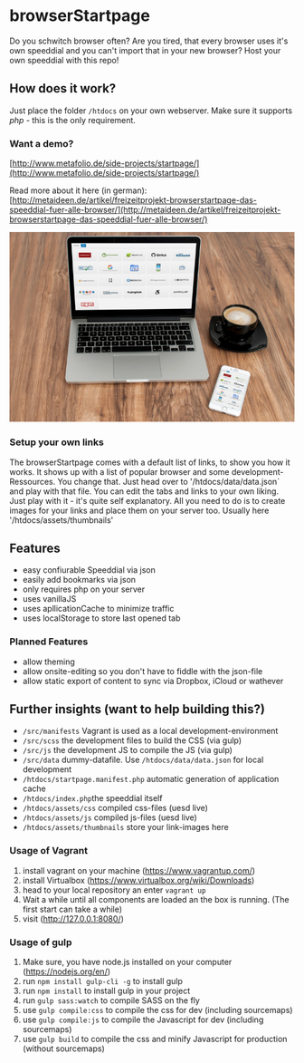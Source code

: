 # browserStartpage
Do you schwitch browser often? Are you tired, that every browser uses it's own speeddial and you can't import that in your new browser?
Host your own speeddial with this repo!

## How does it work?
Just place the folder `/htdocs` on your own webserver. Make sure it supports *php* - this is the only requirement.

### Want a demo?
[http://www.metafolio.de/side-projects/startpage/](http://www.metafolio.de/side-projects/startpage/)

Read more about it here (in german): [http://metaideen.de/artikel/freizeitprojekt-browserstartpage-das-speeddial-fuer-alle-browser/](http://metaideen.de/artikel/freizeitprojekt-browserstartpage-das-speeddial-fuer-alle-browser/)

![Screenshot](/.screenshots/startpage-macbook-iphone.jpg)

### Setup your own links
The browserStartpage comes with a default list of links, to show you how it works. It shows up with a list of popular browser and some development-Ressources. You change that. Just head over to '/htdocs/data/data.json` and play with that file. You can edit the tabs and links to your own liking. Just play with it - it's quite self explanatory. All you need to do is to create images for your links and place them on your server too. Usually here '/htdocs/assets/thumbnails'

## Features
- easy confiurable Speeddial via json
- easily add bookmarks via json
- only requires php on your server
- uses vanillaJS
- uses apllicationCache to minimize traffic
- uses localStorage to store last opened tab

### Planned Features
- allow theming
- allow onsite-editing so you don't have to fiddle with the json-file
- allow static export of content to sync via Dropbox, iCloud or wathever

## Further insights (want to help building this?)
- `/src/manifests` Vagrant is used as a local development-environment
- `/src/scss` the development files to build the CSS (via gulp)
- `/src/js` the development JS to compile the JS (via gulp)
- `/src/data` dummy-datafile. Use `/htdocs/data/data.json` for local development
- `/htdocs/startpage.manifest.php` automatic generation of application cache
- `/htdocs/index.php`the speeddial itself
- `/htdocs/assets/css` compiled css-files (uesd live)
- `/htdocs/assets/js` compiled js-files (uesd live)
- `/htdocs/assets/thumbnails` store your link-images here

### Usage of Vagrant
1. install vagrant on your machine (https://www.vagrantup.com/)
2. install Virtualbox (https://www.virtualbox.org/wiki/Downloads)
3. head to your local repository an enter `vagrant up`
4. Wait a while until all components are loaded an the box is running. (The first start can take a while)
5. visit (http://127.0.0.1:8080/)

### Usage of gulp
1. Make sure, you have node.js installed on your computer (https://nodejs.org/en/)
2. run `npm install gulp-cli -g` to install gulp
3. run `npm install` to install gulp in your project
4. run `gulp sass:watch` to compile SASS on the fly
5. use `gulp compile:css` to compile the css for dev (including sourcemaps)
6. use `gulp compile:js` to compile the Javascript for dev (including sourcemaps)
7. use `gulp build` to compile the css and minify Javascript for production (without sourcemaps)
